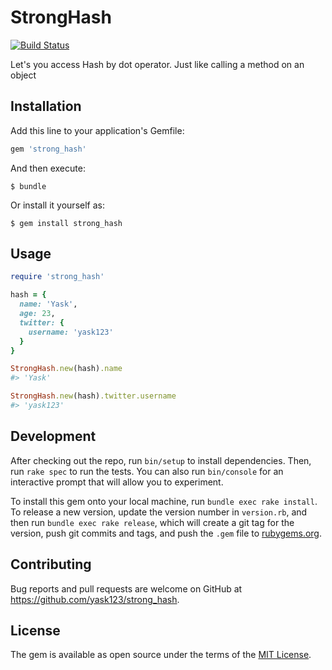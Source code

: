 # StrongHash
[![Build Status](https://travis-ci.org/yask123/strong_hash.svg?branch=master)](https://travis-ci.org/yask123/strong_hash)

Let's you access Hash by dot operator. Just like calling a method on an object
## Installation

Add this line to your application's Gemfile:

```ruby
gem 'strong_hash'
```

And then execute:

    $ bundle

Or install it yourself as:

    $ gem install strong_hash

## Usage
```ruby
require 'strong_hash'

hash = {
  name: 'Yask',
  age: 23,
  twitter: {
    username: 'yask123'
  }
}

StrongHash.new(hash).name
#> 'Yask'

StrongHash.new(hash).twitter.username
#> 'yask123'
```

## Development

After checking out the repo, run `bin/setup` to install dependencies. Then, run `rake spec` to run the tests. You can also run `bin/console` for an interactive prompt that will allow you to experiment.

To install this gem onto your local machine, run `bundle exec rake install`. To release a new version, update the version number in `version.rb`, and then run `bundle exec rake release`, which will create a git tag for the version, push git commits and tags, and push the `.gem` file to [rubygems.org](https://rubygems.org).

## Contributing

Bug reports and pull requests are welcome on GitHub at https://github.com/yask123/strong_hash.

## License

The gem is available as open source under the terms of the [MIT License](https://opensource.org/licenses/MIT).
